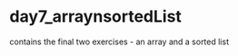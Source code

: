 day7_arraynsortedList
=====================

contains the final two exercises - an array and a sorted list

